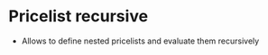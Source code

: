 Pricelist recursive
===================

* Allows to define nested pricelists and evaluate them recursively



